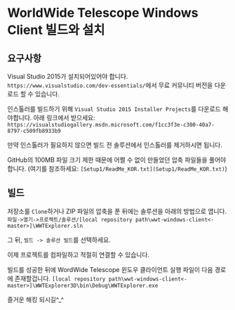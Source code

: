 # WorldWide Telescope Windows Client 빌드와 설치

요구사항
-------------

Visual Studio 2015가 설치되어있어야 합니다. `https://www.visualstudio.com/dev-essentials/`에서 무료 커뮤니티 버전을 다운로드 할 수 있습니다. 

인스톨러를 빌드하기 위해 `Visual Studio 2015 Installer Projects`를 다운로드 해야합니다. 아래 링크에서 받으세요:
`https://visualstudiogallery.msdn.microsoft.com/f1cc3f3e-c300-40a7-8797-c509fb8933b9`

만약 인스톨러가 필요하지 않으면 빌드 전 솔루션에서 인스톨러를 제거하시면 됩니다.

GitHub의 100MB 파일 크기 제한 때문에 어쩔 수 없이 만들었던 압축 파일들을 풀어야 합니다. 
(여기를 참조하세요: `[Setup1/ReadMe_KOR.txt](Setup1/ReadMe_KOR.txt)`)

빌드
--------

저장소를 `Clone`하거나 ZIP 파일의 압축을 푼 뒤에는 솔루션을 아래의 방법으로 엽니다.
`파일->열기->프로젝트/솔루션/[local repository path\wwt-windows-client<-master>]\WWTExplorer.sln`

그 뒤, `빌드 -> 솔루션 빌드`를 선택하세요.

이제 프로젝트를 컴파일하고 적절히 연결할 수 있습니다.

빌드를 성공한 뒤에 WordWide Telescope 윈도우 클라이언트 실행 파일이 다음 경로에 존재할겁니다.
`[local repository path\wwt-windows-client<-master>]\WWTExplorer3D\bin\Debug\WWTExplorer.exe`

즐거운 해킹 되시길^_^
